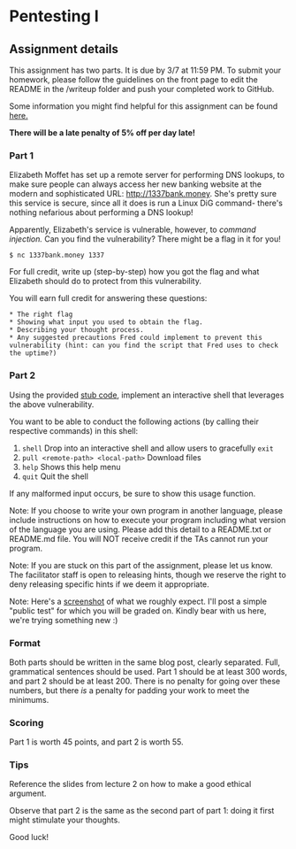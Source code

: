Pentesting I
======

## Assignment details

This assignment has two parts. It is due by 3/7 at 11:59 PM.
To submit your homework, please follow the guidelines on the front page to edit the README in the /writeup folder and push your completed work to GitHub.

Some information you might find helpful for this assignment can be found [here.](https://www.owasp.org/index.php/Command_Injection)


**There will be a late penalty of 5% off per day late!**

### Part 1

Elizabeth Moffet has set up a remote server for performing DNS lookups, to make sure people can always access her new banking website at the modern and sophisticated URL: http://1337bank.money. She's pretty sure this service is secure, since all it does is run a Linux DiG command- there's nothing nefarious about performing a DNS lookup!

Apparently, Elizabeth's service is vulnerable, however, to *command injection.* Can you find the vulnerability? There might be a flag in it for you!

`$ nc 1337bank.money 1337`

For full credit, write up (step-by-step) how you got the flag and what Elizabeth should do to protect from this vulnerability.

You will earn full credit for answering these questions:

    * The right flag
    * Showing what input you used to obtain the flag.
    * Describing your thought process.
    * Any suggested precautions Fred could implement to prevent this vulnerability (hint: can you find the script that Fred uses to check the uptime?)

### Part 2

Using the provided [stub code](stub.py), implement an interactive shell that leverages the above vulnerability.

You want to be able to conduct the following actions (by calling their respective commands) in this shell:

1) `shell`                               Drop into an interactive shell and allow users to gracefully `exit`
2) `pull <remote-path> <local-path>`     Download files
3) `help`                                Shows this help menu
4) `quit`                                Quit the shell

If any malformed input occurs, be sure to show this usage function.

Note: If you choose to write your own program in another language, please include instructions on how to execute your program including what version of the language you are using. Please add this detail to a README.txt or README.md file. You will NOT receive credit if the TAs cannot run your program.

Note: If you are stuck on this part of the assignment, please let us know. The facilitator staff is open to releasing hints, though we reserve the right to deny releasing specific hints if we deem it appropriate.

Note: Here's a [screenshot](shellimg.png) of what we roughly expect. I'll post a simple "public test" for which you will be graded on. Kindly bear with us here, we're trying something new :)


### Format

Both parts should be written in the same blog post, clearly separated. Full, grammatical sentences
should be used. Part 1 should be at least 300 words, and part 2 should be at least 200. There
is no penalty for going over these numbers, but there *is* a penalty for padding your work to meet
the minimums.

### Scoring

Part 1 is worth 45 points, and part 2 is worth 55.

### Tips

Reference the slides from lecture 2 on how to make a good ethical argument.

Observe that part 2 is the same as the second part of part 1: doing it first might stimulate your
thoughts.

Good luck!
